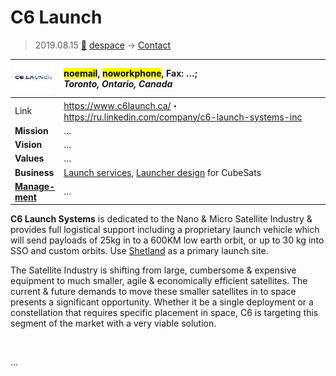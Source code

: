 # C6 Launch
> 2019.08.15 [🚀](../index/index.md) [despace](index.md) → [Contact](contact.md)

|[![](f/con/c/c6_launch_logo1_thumb.jpg)](f/con/c/c6_launch_logo1.png)|<mark>noemail</mark>, <mark>noworkphone</mark>, Fax: …;<br> *Toronto, Ontario, Canada*|
|:--|:--|
|Link|<https://www.c6launch.ca/>・ <https://ru.linkedin.com/company/c6-launch-systems-inc>|
|**Mission**|…|
|**Vision**|…|
|**Values**|…|
|**Business**|[Launch services](lv.md), [Launcher design](lv.md) for CubeSats|
|**[Manage-<br>ment](mgmt.md)**|…|

**C6 Launch Systems** is dedicated to the Nano & Micro Satellite Industry & provides full logistical support including a proprietary launch vehicle which will send payloads of 25kg in to a 600KM low earth orbit, or up to 30 kg into SSO and custom orbits. Use [Shetland](shetland_sc.md) as a primary launch site.

The Satellite Industry is shifting from large, cumbersome & expensive equipment to much smaller, agile & economically efficient satellites. The current & future demands to move these smaller satellites in to space presents a significant opportunity. Whether it be a single deployment or a constellation that requires specific placement in space, C6 is targeting this segment of the market with a very viable solution.


<p style="page-break-after:always"> </p>

…

